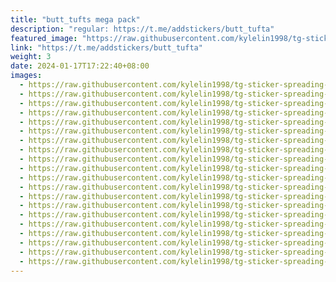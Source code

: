 ```yaml
---
title: "butt_tufts mega pack"
description: "regular: https://t.me/addstickers/butt_tufta"
featured_image: "https://raw.githubusercontent.com/kylelin1998/tg-sticker-spreading-worldwide-images/main/img/f3d012dc-7bed-47cf-91f9-ed95393274c4.jpg"
link: "https://t.me/addstickers/butt_tufta"
weight: 3
date: 2024-01-17T17:22:40+08:00
images:
  - https://raw.githubusercontent.com/kylelin1998/tg-sticker-spreading-worldwide-images/main/img/f3d012dc-7bed-47cf-91f9-ed95393274c4.jpg
  - https://raw.githubusercontent.com/kylelin1998/tg-sticker-spreading-worldwide-images/main/img/f6b87fd7-0a20-4702-8a0f-c13e0ac46892.jpg
  - https://raw.githubusercontent.com/kylelin1998/tg-sticker-spreading-worldwide-images/main/img/f21fbcef-e844-4a15-89eb-d6b74e00baad.jpg
  - https://raw.githubusercontent.com/kylelin1998/tg-sticker-spreading-worldwide-images/main/img/588de34a-e585-448e-aebf-35dc9ce26cb4.jpg
  - https://raw.githubusercontent.com/kylelin1998/tg-sticker-spreading-worldwide-images/main/img/63e7c180-4f33-4bd9-90d4-22d6b35aa481.jpg
  - https://raw.githubusercontent.com/kylelin1998/tg-sticker-spreading-worldwide-images/main/img/8d504c57-6e41-4c8a-812f-edcc702ee4f9.jpg
  - https://raw.githubusercontent.com/kylelin1998/tg-sticker-spreading-worldwide-images/main/img/da388b09-f889-4309-bd24-065770292b5b.jpg
  - https://raw.githubusercontent.com/kylelin1998/tg-sticker-spreading-worldwide-images/main/img/dd1cfcba-1ad3-4646-8678-3906291f937c.jpg
  - https://raw.githubusercontent.com/kylelin1998/tg-sticker-spreading-worldwide-images/main/img/ad830d6f-b26c-4d77-8067-fb2802812013.jpg
  - https://raw.githubusercontent.com/kylelin1998/tg-sticker-spreading-worldwide-images/main/img/db793622-ef27-49b2-b506-1dd4645aed38.jpg
  - https://raw.githubusercontent.com/kylelin1998/tg-sticker-spreading-worldwide-images/main/img/88177157-6d8b-4c74-ad07-5b5ec7c3b689.jpg
  - https://raw.githubusercontent.com/kylelin1998/tg-sticker-spreading-worldwide-images/main/img/2541dba9-bb87-4ce9-9c9a-8818daf6cbb2.jpg
  - https://raw.githubusercontent.com/kylelin1998/tg-sticker-spreading-worldwide-images/main/img/46a43ae9-48a2-4b90-9972-834f785644dd.jpg
  - https://raw.githubusercontent.com/kylelin1998/tg-sticker-spreading-worldwide-images/main/img/d5c661e6-23b7-4fa4-9b20-a28317febf79.jpg
  - https://raw.githubusercontent.com/kylelin1998/tg-sticker-spreading-worldwide-images/main/img/23841fda-a713-4898-bb4b-b4a9118de4bd.jpg
  - https://raw.githubusercontent.com/kylelin1998/tg-sticker-spreading-worldwide-images/main/img/b5ecc32a-8b26-4e08-b2ca-561ba005d387.jpg
  - https://raw.githubusercontent.com/kylelin1998/tg-sticker-spreading-worldwide-images/main/img/d85f2c6d-f3ad-43ef-93fd-57cc05765ac6.jpg
  - https://raw.githubusercontent.com/kylelin1998/tg-sticker-spreading-worldwide-images/main/img/ce4b96ca-023f-488a-9a4f-2c0a277caf86.jpg
  - https://raw.githubusercontent.com/kylelin1998/tg-sticker-spreading-worldwide-images/main/img/071a5712-125c-4024-ba92-2663fbbe6b1f.jpg
  - https://raw.githubusercontent.com/kylelin1998/tg-sticker-spreading-worldwide-images/main/img/6dd72b38-bed4-4309-981d-9136856b65a4.jpg
---
```

